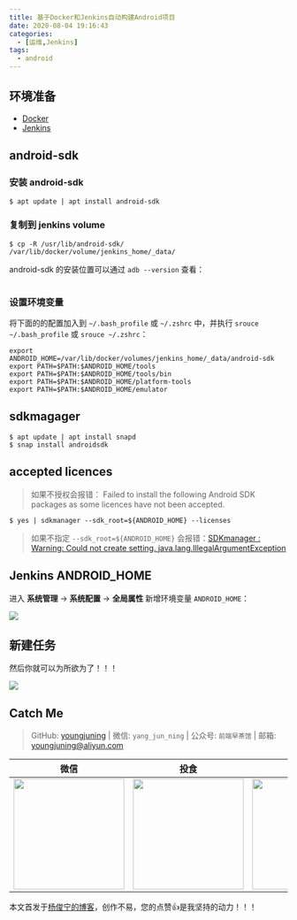 ```yaml
---
title: 基于Docker和Jenkins自动构建Android项目
date: 2020-08-04 19:16:43
categories:
  - [运维,Jenkins]
tags:
  - android
---
```


## 环境准备

- [Docker](https://juejin.im/post/6844904111243001869#heading-11)
- [Jenkins](https://juejin.im/post/6844904152003248136)

## android-sdk

### 安装 android-sdk

```shell
$ apt update | apt install android-sdk
```

### 复制到 jenkins volume

```shell
$ cp -R /usr/lib/android-sdk/ /var/lib/docker/volume/jenkins_home/_data/
```

android-sdk 的安装位置可以通过 `adb --version` 查看：

<img src="https://user-gold-cdn.xitu.io/2020/5/9/171f7fae7cf4ff7a?w=864&h=230&f=png&s=176444" alt="" style="zoom: 75%;" />

### 设置环境变量

将下面的的配置加入到 `~/.bash_profile` 或 `~/.zshrc` 中，并执行 `srouce ~/.bash_profile` 或 `srouce ~/.zshrc`：

```
export ANDROID_HOME=/var/lib/docker/volumes/jenkins_home/_data/android-sdk
export PATH=$PATH:$ANDROID_HOME/tools
export PATH=$PATH:$ANDROID_HOME/tools/bin
export PATH=$PATH:$ANDROID_HOME/platform-tools
export PATH=$PATH:$ANDROID_HOME/emulator
```

## sdkmagager

```shell
$ apt update | apt install snapd
$ snap install androidsdk
```

## accepted licences

> 如果不授权会报错： Failed to install the following Android SDK packages as some licences have not been accepted.

```shell
$ yes | sdkmanager --sdk_root=${ANDROID_HOME} --licenses
```

> 如果不指定 `--sdk_root=${ANDROID_HOME}` 会报错：[SDKmanager : Warning: Could not create setting. java.lang.IllegalArgumentException](https://stackoverflow.com/questions/60730615/sdkmanager-warning-could-not-create-setting-java-lang-illegalargumentexcepti)

## Jenkins ANDROID_HOME

进入 **系统管理** -> **系统配置** -> **全局属性** 新增环境变量 `ANDROID_HOME`：

![](https://user-gold-cdn.xitu.io/2020/5/9/171f7fae8171f318?w=1980&h=486&f=png&s=65179)

## 新建任务

然后你就可以为所欲为了！！！

![](https://user-gold-cdn.xitu.io/2020/5/9/171f7fae81791d69?w=1890&h=1120&f=png&s=263338)

## Catch Me

> GitHub: [youngjuning](https://github.com/youngjuning) | 微信: `yang_jun_ning` | 公众号: `前端早茶馆` | 邮箱: youngjuning@aliyun.com

|                             微信                             |                             投食                             |                            公众号                            |
| :----------------------------------------------------------: | :----------------------------------------------------------: | :----------------------------------------------------------: |
| <img src="https://i.loli.net/2020/02/22/q2tLiGYvhIxm3Fl.jpg" width="200px"/> | <img src="https://i.loli.net/2020/02/23/q56X1eYZuITQpsj.png" width="200px"/> | <img src="https://i.loli.net/2020/07/28/6AyutjZ1XI4aUDV.jpg" width="200px"/> |

本文首发于[杨俊宁的博客](https://youngjuning.js.org/)，创作不易，您的点赞👍是我坚持的动力！！！
